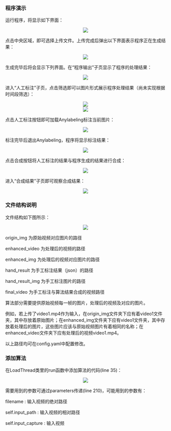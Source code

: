 ### 程序演示
运行程序，将显示如下界面：
<div style="text-align: center;">
<img src="readme_pics/Snipaste_2024-11-18_20-37-36.png">
</div>



点击中央区域，即可选择上传文件。上传完成后弹出以下界面表示程序正在生成结果：
<div style="text-align: center;">
<img src="readme_pics/Snipaste_2024-11-18_20-40-42.png">
</div>

生成完毕后将会显示下列界面。在“程序输出”子页显示了程序的处理结果：
<div style="text-align: center;">
<img src="readme_pics/Snipaste_2024-11-18_20-40-57.png">
</div>

进入“人工标注”子页，点击筛选即可以图片形式展示程序处理结果（尚未实现根据时间段筛选）：
<div style="text-align: center;">
<img src="readme_pics/Snipaste_2024-11-18_20-41-10.png">
</div>
<div style="text-align: center;">
<img src="readme_pics/Snipaste_2024-11-18_20-41-31.png">
</div>

点击人工标注按钮即可加载Anylabeling标注当前图片：
<div style="text-align: center;">
<img src="readme_pics/Snipaste_2024-11-18_20-42-43.png">
</div>

标注完毕后退出Anylabeling，程序将显示标注结果：
<div style="text-align: center;">
<img src="readme_pics/Snipaste_2024-11-18_20-43-44.png">
</div>

点击合成按钮将人工标注的结果与程序生成的结果进行合成：
<div style="text-align: center;">
<img src="readme_pics/Snipaste_2024-11-18_20-43-58.png">
</div>

进入“合成结果”子页即可观察合成结果：
<div style="text-align: center;">
<img src="readme_pics/Snipaste_2024-11-18_20-45-01.png">
</div>

### 文件结构说明
文件结构如下图所示：
<div style="text-align: center;">
<img src="readme_pics/Snipaste_2024-11-18_21-05-53.png">
</div>

origin_img 为原始视频对应图片的路径

enhanced_video 为处理后的视频的路径

enhanced_img 为处理后的视频对应图片的路径

hand_result 为手工标注结果（json）的路径

hand_result_img 为手工标注图片的路径

final_video 为手工标注与算法结果合成的视频路径

算法部分需要提供原始视频每一帧的图片，处理后的视频及对应的图片。

例如，若上传了video1.mp4作为输入，在origin_img文件夹下应有着video1文件夹，其中存放着原始图片；在enhanced_img文件夹下应有video1文件夹，其中存放着处理后的图片，这些图片应该与原始视频图片有着相同的名称；在enhanced_video文件夹下应有处理后的视频video1.mp4。

以上路径均可在config.yaml中配置修改。

### 添加算法
在LoadThread类里的run函数中添加算法的代码(line 35)：
<div style="text-align: center;">
<img src="readme_pics/Snipaste_2024-11-18_21-30-50.png">
</div>

需要用到的参数可通过parameters传递(line 210)，可能用到的参数有：

filename : 输入视频的绝对路径

self.input_path : 输入视频的相对路径

self.input_capture : 输入视频